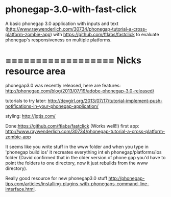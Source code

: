 phonegap-3.0-with-fast-click
============================

A basic phonegap 3.0 application with inputs and text (http://www.raywenderlich.com/30734/phonegap-tutorial-a-cross-platform-zombie-app) with https://github.com/ftlabs/fastclick to evaluate phonegap's responsiveness on multiple platforms.

==================
Nicks resource area
==================
phonegap3.0 was recently released, here are features: 
http://phonegap.com/blog/2013/07/19/adobe-phonegap-3.0-released/

tutorials to try later: http://devgirl.org/2013/07/17/tutorial-implement-push-notifications-in-your-phonegap-application/
 
styling: http://jqtjs.com/ 

Done:https://github.com/ftlabs/fastclick  (Works well!!)
first app: http://www.raywenderlich.com/30734/phonegap-tutorial-a-cross-platform-zombie-app

 It seems like you write stuff in the www folder and when you type in 'phonegap build ios' it recreates everything int eh phonegap/platforms/ios folder (David confirmed that in the older version of phone gap you'd have to point the folders to one directory, now it just rebuilds from the www directory).

Really good resource for new phonegap3.0 stuff http://phonegap-tips.com/articles/installing-plugins-with-phonegaps-command-line-interface.html.
